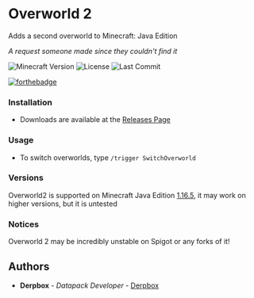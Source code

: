 # Overworld 2

Adds a second overworld to Minecraft: Java Edition

*A request someone made since they couldn't find it*

![Minecraft Version](https://img.shields.io/badge/Minecraft-1.16.5-80ba42?style=for-the-badge) ![License](https://img.shields.io/github/license/DBTDerpbox/overworld2?style=for-the-badge) ![Last Commit](https://img.shields.io/github/last-commit/dbtderpbox/overworld2?style=for-the-badge)

[![forthebadge](https://forthebadge.com/images/badges/powered-by-black-magic.svg)](https://forthebadge.com)

### Installation

* Downloads are available at the [Releases Page](https://github.com/DBTDerpbox/Overworld2/releases)

### Usage

* To switch overworlds, type `/trigger SwitchOverworld`

### Versions

Overworld2 is supported on Minecraft Java Edition [1.16.5](https://www.minecraft.net/en-us/article/minecraft-java-edition-1-16-5), it may work on higher versions, but it is untested

### Notices

Overworld 2 may be incredibly unstable on Spigot or any forks of it!

## Authors

* **Derpbox** - *Datapack Developer* - [Derpbox](https://github.com/dbtderpbox)